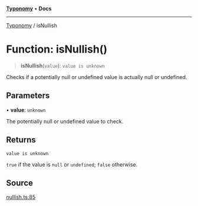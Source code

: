 [**Typonomy**](../README.md) • **Docs**

***

[Typonomy](../globals.md) / isNullish

# Function: isNullish()

> **isNullish**(`value`): `value is unknown`

Checks if a potentially null or undefined value is actually null or undefined.

## Parameters

• **value**: `unknown`

The potentially null or undefined value to check.

## Returns

`value is unknown`

`true` if the value is `null` or `undefined`; `false` otherwise.

## Source

[nullish.ts:85](https://github.com/softcraft-development/typonomy/blob/ac449b6265e0e88e666105085e6c109ec445538b/src/nullish.ts#L85)

